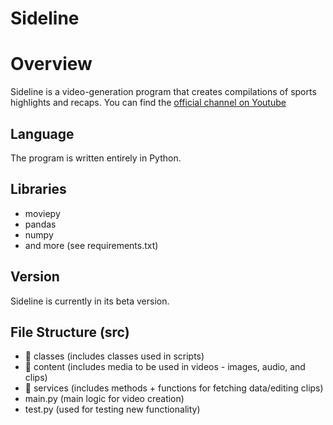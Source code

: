 # Sideline

# Overview

Sideline is a video-generation program that creates compilations of sports highlights and recaps. You can find the [official channel on Youtube](https://youtube.com/@sidelinedaily?si=vAg2pUUVDWjirZMh)

## Language

The program is written entirely in Python.

## Libraries

- moviepy
- pandas
- numpy
- and more (see requirements.txt)

## Version

Sideline is currently in its beta version.

## File Structure (src)

- 📁 classes (includes classes used in scripts)
- 📁 content (includes media to be used in videos - images, audio, and clips)
- 📁 services (includes methods + functions for fetching data/editing clips)
- main.py (main logic for video creation)
- test.py (used for testing new functionality)
